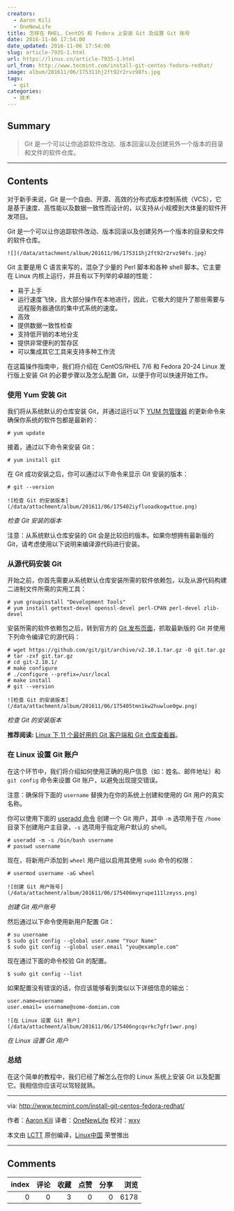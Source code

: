```yaml
---
creators:
  - Aaron Kili
  - OneNewLife
title: 怎样在 RHEL、CentOS 和 Fedora 上安装 Git 及设置 Git 账号
date: 2016-11-06 17:54:00
date_updated: 2016-11-06 17:54:00
slug: article-7935-1.html
url: https://linux.cn/article-7935-1.html
url_from: http://www.tecmint.com/install-git-centos-fedora-redhat/
image: album/201611/06/175311hj2ft92r2rvz98fs.jpg
tags:
  - git
categories:
  - 技术
---
```


## Summary

> Git 是一个可以让你追踪软件改动、版本回滚以及创建另外一个版本的目录和文件的软件仓库。

***

<!-- more -->

## Contents

对于新手来说，Git 是一个自由、开源、高效的分布式版本控制系统（VCS），它是基于速度、高性能以及数据一致性而设计的，以支持从小规模到大体量的软件开发项目。

Git 是一个可以让你追踪软件改动、版本回滚以及创建另外一个版本的目录和文件的软件仓库。

`![](/data/attachment/album/201611/06/175311hj2ft92r2rvz98fs.jpg)`

Git 主要是用 C 语言来写的，混杂了少量的 Perl 脚本和各种 shell 脚本。它主要在 Linux 内核上运行，并且有以下列举的卓越的性能：

* 易于上手
* 运行速度飞快，且大部分操作在本地进行，因此，它极大的提升了那些需要与远程服务器通信的集中式系统的速度。
* 高效
* 提供数据一致性检查
* 支持低开销的本地分支
* 提供非常便利的暂存区
* 可以集成其它工具来支持多种工作流

在这篇操作指南中，我们将介绍在 CentOS/RHEL 7/6 和 Fedora 20-24 Linux 发行版上安装 Git 的必要步骤以及怎么配置 Git，以便于你可以快速开始工作。

### 使用 Yum 安装 Git

我们将从系统默认的仓库安装 Git，并通过运行以下 [YUM 包管理器](https://linux.cn/article-2272-1.html) 的更新命令来确保你系统的软件包都是最新的：

```shell
# yum update
```

接着，通过以下命令来安装 Git：

```shell
# yum install git
```

在 Git 成功安装之后，你可以通过以下命令来显示 Git 安装的版本：

```shell
# git --version
```

`![检查 Git 的安装版本](/data/attachment/album/201611/06/175402iyfluoadkogwttue.png)`

*检查 Git 安装的版本*

注意：从系统默认仓库安装的 Git 会是比较旧的版本。如果你想拥有最新版的 Git，请考虑使用以下说明来编译源代码进行安装。

### 从源代码安装 Git

开始之前，你首先需要从系统默认仓库安装所需的软件依赖包，以及从源代码构建二进制文件所需的实用工具：

```shell
# yum groupinstall "Development Tools"
# yum install gettext-devel openssl-devel perl-CPAN perl-devel zlib-devel
```

安装所需的软件依赖包之后，转到官方的 [Git 发布页面](https://github.com/git/git/releases)，抓取最新版的 Git 并使用下列命令编译它的源代码：

```shell
# wget https://github.com/git/git/archive/v2.10.1.tar.gz -O git.tar.gz
# tar -zxf git.tar.gz
# cd git-2.10.1/
# make configure
# ./configure --prefix=/usr/local
# make install
# git --version
```

`![检查 Git 的安装版本](/data/attachment/album/201611/06/175405tmn1kw2huwlue0gw.png)`

*检查 Git 的安装版本*

**推荐阅读:** [Linux 下 11 个最好用的 Git 客户端和 Git 仓库查看器](http://www.tecmint.com/best-gui-git-clients-git-repository-viewers-for-linux/)。

### 在 Linux 设置 Git 账户

在这个环节中，我们将介绍如何使用正确的用户信息（如：姓名、邮件地址）和 `git config` 命令来设置 Git 账户，以避免出现提交错误。

注意：确保将下面的 `username` 替换为在你的系统上创建和使用的 Git 用户的真实名称。

你可以使用下面的 [useradd 命令](http://www.tecmint.com/add-users-in-linux/) 创建一个 Git 用户，其中 `-m` 选项用于在 `/home` 目录下创建用户主目录，`-s` 选项用于指定用户默认的 shell。

```shell
# useradd -m -s /bin/bash username
# passwd username
```

现在，将新用户添加到 `wheel` 用户组以启用其使用 `sudo` 命令的权限：

```shell
# usermod username -aG wheel
```

`![创建 Git 用户账号](/data/attachment/album/201611/06/175406mxyrupe111lzeyss.png)`

*创建 Git 用户账号*

然后通过以下命令使用新用户配置 Git：

```shell
# su username
$ sudo git config --global user.name "Your Name"
$ sudo git config --global user.email "you@example.com"
```

现在通过下面的命令校验 Git 的配置。

```shell
$ sudo git config --list
```

如果配置没有错误的话，你应该能够看到类似以下详细信息的输出：

```shell
user.name=username
user.email= username@some-domian.com
```

`![在 Linux 设置 Git 用户](/data/attachment/album/201611/06/175406ngcqvrkc7gfr1wwr.png)`

*在 Linux 设置 Git 用户*

### 总结

在这个简单的教程中，我们已经了解怎么在你的 Linux 系统上安装 Git 以及配置它。我相信你应该可以驾轻就熟。

---

via: <http://www.tecmint.com/install-git-centos-fedora-redhat/>

作者：[Aaron Kili](http://www.tecmint.com/author/aaronkili/) 译者：[OneNewLife](https://github.com/OneNewLife) 校对：[wxy](https://github.com/wxy)

本文由 [LCTT](https://github.com/LCTT/TranslateProject) 原创编译，[Linux中国](https://linux.cn/) 荣誉推出

***

## Comments


|   index |   评论 |   收藏 |   点赞 |   分享 |   浏览 |
|--------:|-------:|-------:|-------:|-------:|-------:|
|       0 |      0 |      3 |      0 |      0 |   6178 |
